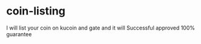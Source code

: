 # coin-listing
I will list your coin on kucoin and gate and it will Successful approved 100% guarantee 
